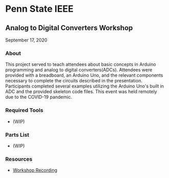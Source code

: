 # Penn State IEEE
## Analog to Digital Converters Workshop
September 17, 2020

### About
This project served to teach attendees about basic concepts in Arduino programming and analog to digital converters(ADCs). Attendees were provided with a breadboard, an Arduino Uno, and the relevant components necessary to complete the circuits described in the presentation. Participants completed several examples utilizing the Arduino Uno's built in ADC and the provided skeleton code files. This event was held remotely due to the COVID-19 pandemic.

### Required Tools
- (WIP)

### Parts List
- (WIP)

### Resources
- [Workshop Recording](https://www.youtube.com/watch?v=83gxKp5aPJo)

